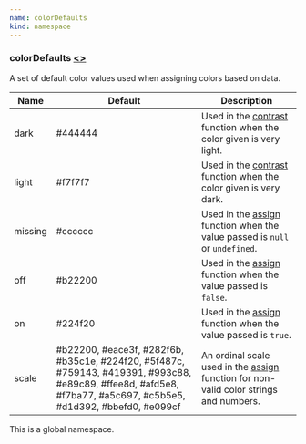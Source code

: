 ```yaml
---
name: colorDefaults
kind: namespace
---
```


<a name="colorDefaults"></a>

### **colorDefaults** [<>](https://github.com/d3plus/d3plus-color/blob/master/src/defaults.js#L3)

A set of default color values used when assigning colors based on data.

| Name | Default | Description |
|---|---|---|
| dark | #444444 | Used in the [contrast](#contrast) function when the color given is very light. |
| light | #f7f7f7 | Used in the [contrast](#contrast) function when the color given is very dark. |
| missing | #cccccc | Used in the [assign](#assign) function when the value passed is `null` or `undefined`. |
| off | #b22200 | Used in the [assign](#assign) function when the value passed is `false`. |
| on | #224f20 | Used in the [assign](#assign) function when the value passed is `true`. |
| scale | #b22200, #eace3f, #282f6b, #b35c1e, #224f20, #5f487c, #759143, #419391, #993c88, #e89c89, #ffee8d, #afd5e8, #f7ba77, #a5c697, #c5b5e5, #d1d392, #bbefd0, #e099cf | An ordinal scale used in the [assign](#assign) function for non-valid color strings and numbers. |


This is a global namespace.
